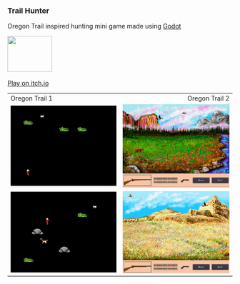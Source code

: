 ### Trail Hunter


Oregon Trail inspired hunting mini game made using [Godot](https://godotengine.org/)

<img src="https://img.itch.zone/aW1nLzEwODU3NDMzLnBuZw==/105x83%23/SV0K2G.png" width="100" height="80">

[Play on itch.io](https://itch.io/embed-upload/7021556?color=333333)

|||
|:--|--:|
| Oregon Trail 1 | Oregon Trail 2|
| ![image alt <](/Images/Preview1.png?raw=true "Preview 1") |  ![image alt >](/Images/Preview3.png?raw=true "Preview 3") |
| ![image alt <](/Images/Preview2.png?raw=true "Preview 2") |  ![image alt >](/Images/Preview4.png?raw=true "Preview 4") |
